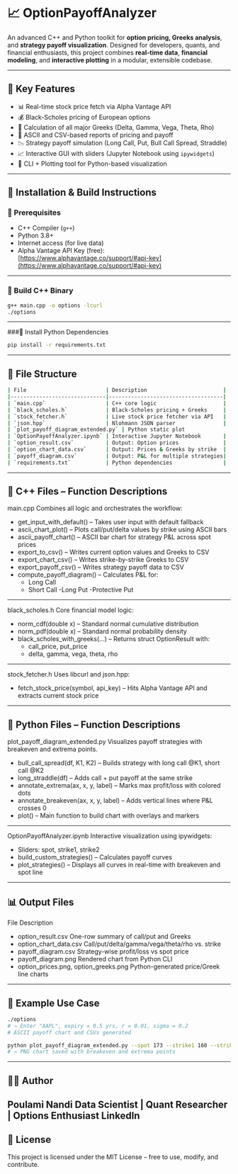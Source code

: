 # 📈 OptionPayoffAnalyzer

An advanced C++ and Python toolkit for **option pricing, Greeks analysis**, and **strategy payoff visualization**. Designed for developers, quants, and financial enthusiasts, this project combines **real-time data**, **financial modeling**, and **interactive plotting** in a modular, extensible codebase.

---

## 🧠 Key Features

- 📊 Real-time stock price fetch via Alpha Vantage API  
- 💰 Black-Scholes pricing of European options  
- 🧮 Calculation of all major Greeks (Delta, Gamma, Vega, Theta, Rho)  
- 🧾 ASCII and CSV-based reports of pricing and payoff  
- 📉 Strategy payoff simulation (Long Call, Put, Bull Call Spread, Straddle)  
- 📈 Interactive GUI with sliders (Jupyter Notebook using `ipywidgets`)  
- 🧩 CLI + Plotting tool for Python-based visualization  

---

## 🔧 Installation & Build Instructions

### 🔹 Prerequisites

- C++ Compiler (`g++`)
- Python 3.8+
- Internet access (for live data)
- Alpha Vantage API Key (free):  
  [https://www.alphavantage.co/support/#api-key](https://www.alphavantage.co/support/#api-key)

---

### 🔹 Build C++ Binary

```bash
g++ main.cpp -o options -lcurl
./options
```
---
###🔹 Install Python Dependencies
```bash
pip install -r requirements.txt
```
---
## 📂 File Structure
```bash
| File                         | Description                        |
|------------------------------|------------------------------------|
| `main.cpp`                   | C++ core logic                     |
| `black_scholes.h`            | Black-Scholes pricing + Greeks     |
| `stock_fetcher.h`            | Live stock price fetcher via API   |
| `json.hpp`                   | Nlohmann JSON parser               |
| `plot_payoff_diagram_extended.py` | Python static plot               |
| `OptionPayoffAnalyzer.ipynb` | Interactive Jupyter Notebook       |
| `option_result.csv`          | Output: Option prices              |
| `option_chart_data.csv`      | Output: Prices & Greeks by strike  |
| `payoff_diagram.csv`         | Output: P&L for multiple strategies|
| `requirements.txt`           | Python dependencies                |
```
---

## 🧱 C++ Files – Function Descriptions
main.cpp
Combines all logic and orchestrates the workflow:
- get_input_with_default() – Takes user input with default fallback
- ascii_chart_plot() – Plots call/put/delta values by strike using ASCII bars
- ascii_payoff_chart() – ASCII bar chart for strategy P&L across spot prices
- export_to_csv() – Writes current option values and Greeks to CSV
- export_chart_csv() – Writes strike-by-strike Greeks to CSV
- export_payoff_csv() – Writes strategy payoff data to CSV
- compute_payoff_diagram() – Calculates P&L for:
  - Long Call
  - Short Call
  -Long Put
  -Protective Put
---
black_scholes.h
Core financial model logic:
- norm_cdf(double x) – Standard normal cumulative distribution
- norm_pdf(double x) – Standard normal probability density
- black_scholes_with_greeks(...) – Returns struct OptionResult with:
  - call_price, put_price
  - delta, gamma, vega, theta, rho
---
stock_fetcher.h
Uses libcurl and json.hpp:
 - fetch_stock_price(symbol, api_key) – Hits Alpha Vantage API and extracts current stock price
---
## 🐍 Python Files – Function Descriptions
plot_payoff_diagram_extended.py
Visualizes payoff strategies with breakeven and extrema points.
- bull_call_spread(df, K1, K2) – Builds strategy with long call @K1, short call @K2
- long_straddle(df) – Adds call + put payoff at the same strike
- annotate_extrema(ax, x, y, label) – Marks max profit/loss with colored dots
- annotate_breakeven(ax, x, y, label) – Adds vertical lines where P&L crosses 0
- plot() – Main function to build chart with overlays and markers
---
OptionPayoffAnalyzer.ipynb
Interactive visualization using ipywidgets:
- Sliders: spot, strike1, strike2
- build_custom_strategies() – Calculates payoff curves
- plot_strategies() – Displays all curves in real-time with breakeven and spot line
---
## 📊 Output Files
File	Description
- option_result.csv	One-row summary of call/put and Greeks
- option_chart_data.csv	Call/put/delta/gamma/vega/theta/rho vs. strike
- payoff_diagram.csv	Strategy-wise profit/loss vs spot price
- payoff_diagram.png	Rendered chart from Python CLI
- option_prices.png, option_greeks.png	Python-generated price/Greek line charts
---
## 🧪 Example Use Case
```bash
./options
# → Enter "AAPL", expiry = 0.5 yrs, r = 0.01, sigma = 0.2
# ASCII payoff chart and CSVs generated

python plot_payoff_diagram_extended.py --spot 173 --strike1 160 --strike2 180
# → PNG chart saved with breakeven and extrema points
```
---
## 👨‍💻 Author
Poulami Nandi
Data Scientist | Quant Researcher | Options Enthusiast
LinkedIn
---
## 📜 License
This project is licensed under the MIT License – free to use, modify, and contribute.
